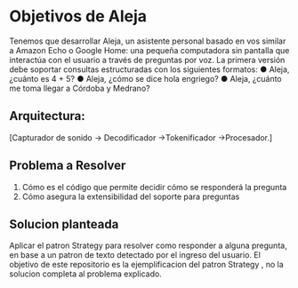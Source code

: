 # Objetivos de Aleja

Tenemos que desarrollar Aleja, un asistente personal basado en vos similar a Amazon
Echo o Google Home: una pequeña computadora sin pantalla que interactúa con el
usuario a través de preguntas por voz. La primera versión debe soportar consultas
estructuradas​ con los siguientes formatos:
● Aleja, ¿cuánto es ​4 + 5?
● Aleja, ¿cómo se dice ​hola en ​griego?
● Aleja, ¿cuánto me toma llegar a ​Córdoba y Medrano?

## Arquitectura:
[Capturador de sonido -> Decodificador ->Tokenificador ->Procesador.]

## Problema a Resolver
1. Cómo es el código que permite decidir cómo se responderá la pregunta
2. Cómo asegura la extensibilidad del soporte para preguntas


## Solucion planteada
Aplicar el patron Strategy para resolver como  responder a alguna pregunta, en base a un patron de texto detectado por el ingreso del usuario. 
El objetivo de este repositorio es la ejemplificacion del patron Strategy , no la solucion completa al problema explicado.
